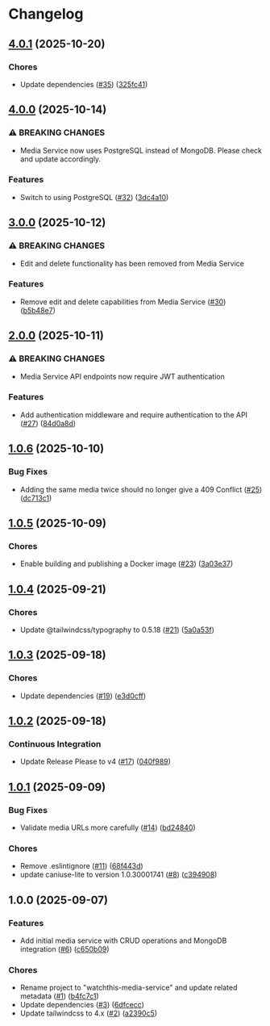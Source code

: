 # Changelog

## [4.0.1](https://github.com/aimeerivers/watchthis-media-service/compare/v4.0.0...v4.0.1) (2025-10-20)


### Chores

* Update dependencies ([#35](https://github.com/aimeerivers/watchthis-media-service/issues/35)) ([325fc41](https://github.com/aimeerivers/watchthis-media-service/commit/325fc41468e5ca7334fd590a37147db9d4b62ef8))

## [4.0.0](https://github.com/aimeerivers/watchthis-media-service/compare/v3.0.0...v4.0.0) (2025-10-14)


### ⚠ BREAKING CHANGES

* Media Service now uses PostgreSQL instead of MongoDB. Please check and update accordingly.

### Features

* Switch to using PostgreSQL ([#32](https://github.com/aimeerivers/watchthis-media-service/issues/32)) ([3dc4a10](https://github.com/aimeerivers/watchthis-media-service/commit/3dc4a104732fa30872ad35a7ff90396e1a2a7a70))

## [3.0.0](https://github.com/aimeerivers/watchthis-media-service/compare/v2.0.0...v3.0.0) (2025-10-12)


### ⚠ BREAKING CHANGES

* Edit and delete functionality has been removed from Media Service

### Features

* Remove edit and delete capabilities from Media Service ([#30](https://github.com/aimeerivers/watchthis-media-service/issues/30)) ([b5b48e7](https://github.com/aimeerivers/watchthis-media-service/commit/b5b48e78e70e59c70b8bc66c00ff9d6f5ffc4bed))

## [2.0.0](https://github.com/aimeerivers/watchthis-media-service/compare/v1.0.6...v2.0.0) (2025-10-11)


### ⚠ BREAKING CHANGES

* Media Service API endpoints now require JWT authentication

### Features

* Add authentication middleware and require authentication to the API ([#27](https://github.com/aimeerivers/watchthis-media-service/issues/27)) ([84d0a8d](https://github.com/aimeerivers/watchthis-media-service/commit/84d0a8ddd3c171a4addc1580a349b0d3b1c98410))

## [1.0.6](https://github.com/aimeerivers/watchthis-media-service/compare/v1.0.5...v1.0.6) (2025-10-10)


### Bug Fixes

* Adding the same media twice should no longer give a 409 Conflict ([#25](https://github.com/aimeerivers/watchthis-media-service/issues/25)) ([dc713c1](https://github.com/aimeerivers/watchthis-media-service/commit/dc713c10a656ac21c226709a18c0e6bd001fd028))

## [1.0.5](https://github.com/aimeerivers/watchthis-media-service/compare/v1.0.4...v1.0.5) (2025-10-09)


### Chores

* Enable building and publishing a Docker image ([#23](https://github.com/aimeerivers/watchthis-media-service/issues/23)) ([3a03e37](https://github.com/aimeerivers/watchthis-media-service/commit/3a03e37953922152dbaaa25b1c85206f926ea537))

## [1.0.4](https://github.com/aimeerivers/watchthis-media-service/compare/v1.0.3...v1.0.4) (2025-09-21)


### Chores

* Update @tailwindcss/typography to 0.5.18 ([#21](https://github.com/aimeerivers/watchthis-media-service/issues/21)) ([5a0a53f](https://github.com/aimeerivers/watchthis-media-service/commit/5a0a53fc6e83123584af0d91f3b4a075ba840855))

## [1.0.3](https://github.com/aimeerivers/watchthis-media-service/compare/v1.0.2...v1.0.3) (2025-09-18)


### Chores

* Update dependencies ([#19](https://github.com/aimeerivers/watchthis-media-service/issues/19)) ([e3d0cff](https://github.com/aimeerivers/watchthis-media-service/commit/e3d0cff152112b474117673035ddc29db99bb84b))

## [1.0.2](https://github.com/aimeerivers/watchthis-media-service/compare/v1.0.1...v1.0.2) (2025-09-18)


### Continuous Integration

* Update Release Please to v4 ([#17](https://github.com/aimeerivers/watchthis-media-service/issues/17)) ([040f989](https://github.com/aimeerivers/watchthis-media-service/commit/040f9899048d7c97fca34555498749ff8ac61882))

## [1.0.1](https://github.com/aimeerivers/watchthis-media-service/compare/v1.0.0...v1.0.1) (2025-09-09)


### Bug Fixes

* Validate media URLs more carefully ([#14](https://github.com/aimeerivers/watchthis-media-service/issues/14)) ([bd24840](https://github.com/aimeerivers/watchthis-media-service/commit/bd2484097fed51d3b982aeedc57bbebe4a03d6f8))


### Chores

* Remove .eslintignore ([#11](https://github.com/aimeerivers/watchthis-media-service/issues/11)) ([68f443d](https://github.com/aimeerivers/watchthis-media-service/commit/68f443df17a799219f4befaea80f1e4491c20a7b))
* update caniuse-lite to version 1.0.30001741 ([#8](https://github.com/aimeerivers/watchthis-media-service/issues/8)) ([c394908](https://github.com/aimeerivers/watchthis-media-service/commit/c394908bcca522c2472f3579c1b6db64792fcf1d))

## 1.0.0 (2025-09-07)


### Features

* Add initial media service with CRUD operations and MongoDB integration ([#6](https://github.com/aimeerivers/watchthis-media-service/issues/6)) ([c650b09](https://github.com/aimeerivers/watchthis-media-service/commit/c650b090778573f4c77be6954983c7ac6d558923))


### Chores

* Rename project to "watchthis-media-service" and update related metadata ([#1](https://github.com/aimeerivers/watchthis-media-service/issues/1)) ([b4fc7c1](https://github.com/aimeerivers/watchthis-media-service/commit/b4fc7c1589f363f4f4a4bb4b45d5c0f356672bf7))
* Update dependencies ([#3](https://github.com/aimeerivers/watchthis-media-service/issues/3)) ([6dfcecc](https://github.com/aimeerivers/watchthis-media-service/commit/6dfcecc39dd8827b063e1052d9a98b21e01aa8cf))
* Update tailwindcss to 4.x ([#2](https://github.com/aimeerivers/watchthis-media-service/issues/2)) ([a2390c5](https://github.com/aimeerivers/watchthis-media-service/commit/a2390c5f97f3fbf8d4f1f906293fb6d534c3dc8a))
